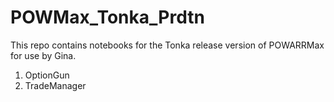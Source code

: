 # POWMax_Tonka_Prdtn
This repo contains notebooks for the Tonka release version of POWARRMax for use by Gina. 
1. OptionGun
2. TradeManager